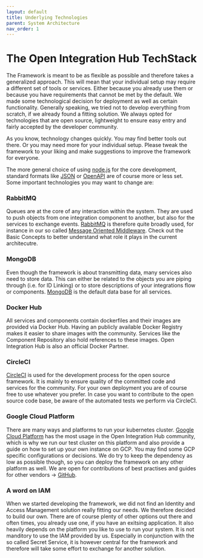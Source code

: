 ```yaml
---
layout: default
title: Underlying Technologies
parent: System Architecture
nav_order: 1
---
```


# The Open Integration Hub TechStack

The Framework is meant to be as flexible as possible and therefore takes a generalized approach. This will mean that your individual setup may require a different set of tools or services. Either because you already use them or because you have requirements that cannot be met by the default. We made some technological decision for deployment as well as certain functionality. Generally speaking, we tried not to develop everything from scratch, if we already found a fitting solution. We always opted for technologies that are open source, lightweight to ensure easy entry and fairly accepted by the developer community.

As you know, technology changes quickly. You may find better tools out there. Or you may need more for your individual setup. Please tweak the framework to your liking and make suggestions to improve the framework for everyone.

The more general choice of using [node.js](https://nodejs.org/en/) for the core development, standard formats like [JSON](https://www.json.org/json-en.html) or [OpenAPI](http://spec.openapis.org/oas/v3.0.3) are of course more or less set.
Some important technologies you may want to change are:

### RabbitMQ

Queues are at the core of any interaction within the system. They are used to push objects from one integration component to another, but also for the services to exchange events. [RabbitMQ](https://www.rabbitmq.com/) is therefore quite broadly used, for instance in our so called [Message Oriented Middleware](https://openintegrationhub.github.io/docs/5%20-%20Services/MessageOrientedMiddleware.html). Check out the Basic Concepts to better understand what role it plays in the current architecutre.

### MongoDB

Even though the framework is about transmitting data, many services also need to store data. This can either be related to the objects you are piping through (i.e. for ID Linking) or to store descriptions of your integrations flow or components. [MongoDB](https://www.mongodb.com/de) is the default data base for all services.

### Docker Hub

All services and components contain dockerfiles and their images are provided via Docker Hub. Having an publicly available Docker Registry makes it easier to share images with the community. Services like the Component Repository also hold references to these images. Open Integration Hub is also an official Docker Partner.

### CircleCI

[CircleCI](https://circleci.com/) is used for the development process for the open source framework. It is mainly to ensure quality of the committed code and services for the community. For your own deployment you are of course free to use whatever you prefer. In case you want to contribute to the open source code base, be aware of the automated tests we perform via CircleCI.

<!-- ### Minikube -->

<!-- ### DockerCompose -->

### Google Cloud Platform

There are many ways and platforms to run your kubernetes cluster. [Google Cloud Platform](https://cloud.google.com/) has the most usage in the Open Integration Hub community, which is why we run our test cluster on this platform and also provide a guide on how to set up your own instance on GCP. You may find some GCP specific configurations or decisions. We do try to keep the dependency as low as possible though, so you can deploy the framework on any other platform as well. We are open for contributions of best practises and guides for other vendors -> [GitHub](https://github.com/openintegrationhub/openintegrationhub.github.io).

### A word on IAM

When we started developing the framework, we did not find an Identity and Access Management solution really fitting our needs. We therefore decided to build our own. There are of course plenty of other options out there and often times, you already use one, if you have an exitsing application. It also heavily depends on the platform you like to use to run your system. It is not manditory to use the IAM provided by us. Especially in conjunction with the so called Secret Service, it is however central for the framework and therefore will take some effort to exchange for another solution.
